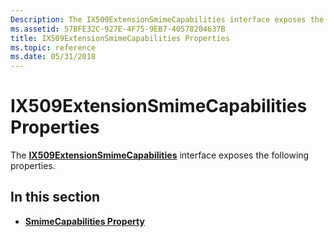 ```yaml
---
Description: The IX509ExtensionSmimeCapabilities interface exposes the following properties.
ms.assetid: 57BFE32C-927E-4F75-9EB7-40578204637B
title: IX509ExtensionSmimeCapabilities Properties
ms.topic: reference
ms.date: 05/31/2018
---
```


# IX509ExtensionSmimeCapabilities Properties

The [**IX509ExtensionSmimeCapabilities**](/windows/desktop/api/CertEnroll/nn-certenroll-ix509extensionsmimecapabilities) interface exposes the following properties.

## In this section

-   [**SmimeCapabilities Property**](/windows/desktop/api/CertEnroll/nf-certenroll-ix509extensionsmimecapabilities-get_smimecapabilities)

 

 



